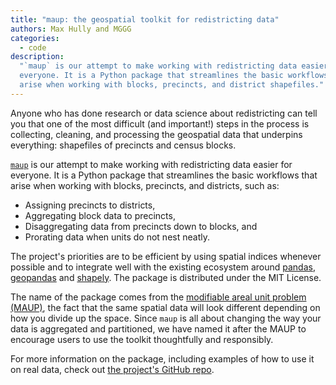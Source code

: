 ```yaml
---
title: "maup: the geospatial toolkit for redistricting data"
authors: Max Hully and MGGG
categories:
  - code
description:
  "`maup` is our attempt to make working with redistricting data easier for
  everyone. It is a Python package that streamlines the basic workflows that
  arise when working with blocks, precincts, and district shapefiles."
---
```


Anyone who has done research or data science about redistricting can tell you
that one of the most difficult (and important!) steps in the process is
collecting, cleaning, and processing the geospatial data that underpins
everything: shapefiles of precincts and census blocks.

[`maup`](https://github.com/mggg/maup) is our attempt to make working with
redistricting data easier for everyone. It is a Python package that streamlines
the basic workflows that arise when working with blocks, precincts, and
districts, such as:

- Assigning precincts to districts,
- Aggregating block data to precincts,
- Disaggregating data from precincts down to blocks, and
- Prorating data when units do not nest neatly.

The project's priorities are to be efficient by using spatial indices whenever
possible and to integrate well with the existing ecosystem around
[pandas](https://pandas.pydata.org/), [geopandas](https://geopandas.org) and
[shapely](https://shapely.readthedocs.io/en/latest/). The package is distributed
under the MIT License.

The name of the package comes from the
[modifiable areal unit problem (MAUP)](https://en.wikipedia.org/wiki/Modifiable_areal_unit_problem),
the fact that the same spatial data will look different depending on how you
divide up the space. Since `maup` is all about changing the way your data is
aggregated and partitioned, we have named it after the MAUP to encourage users
to use the toolkit thoughtfully and responsibly.

For more information on the package, including examples of how to use it on real
data, check out [the project's GitHub repo](https://github.com/mggg/maup).
